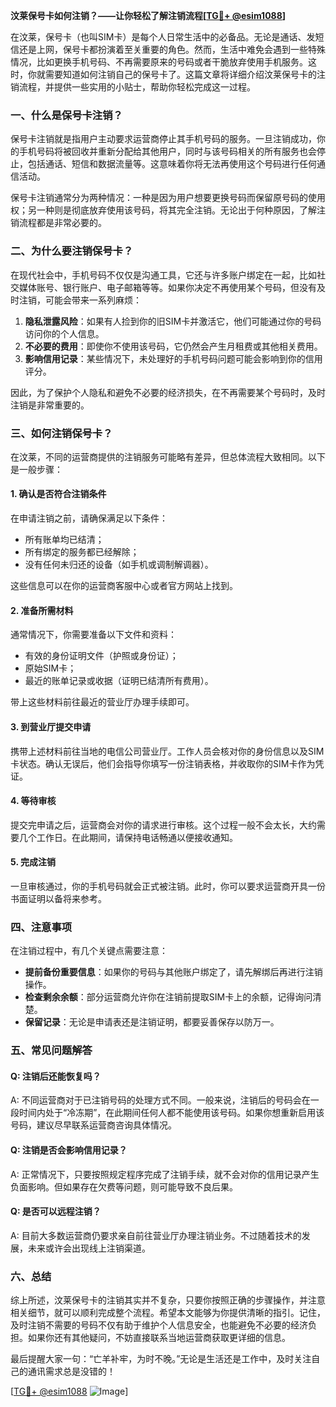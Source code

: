 **汶莱保号卡如何注销？——让你轻松了解注销流程[[TG💪+ @esim1088](https://t.me/s/esim1088)]**

在汶莱，保号卡（也叫SIM卡）是每个人日常生活中的必备品。无论是通话、发短信还是上网，保号卡都扮演着至关重要的角色。然而，生活中难免会遇到一些特殊情况，比如更换手机号码、不再需要原来的号码或者干脆放弃使用手机服务。这时，你就需要知道如何注销自己的保号卡了。这篇文章将详细介绍汶莱保号卡的注销流程，并提供一些实用的小贴士，帮助你轻松完成这一过程。

### **一、什么是保号卡注销？**

保号卡注销就是指用户主动要求运营商停止其手机号码的服务。一旦注销成功，你的手机号码将被回收并重新分配给其他用户，同时与该号码相关的所有服务也会停止，包括通话、短信和数据流量等。这意味着你将无法再使用这个号码进行任何通信活动。

保号卡注销通常分为两种情况：一种是因为用户想要更换号码而保留原号码的使用权；另一种则是彻底放弃使用该号码，将其完全注销。无论出于何种原因，了解注销流程都是非常必要的。

### **二、为什么要注销保号卡？**

在现代社会中，手机号码不仅仅是沟通工具，它还与许多账户绑定在一起，比如社交媒体账号、银行账户、电子邮箱等等。如果你决定不再使用某个号码，但没有及时注销，可能会带来一系列麻烦：

1. **隐私泄露风险**：如果有人捡到你的旧SIM卡并激活它，他们可能通过你的号码访问你的个人信息。
2. **不必要的费用**：即使你不使用该号码，它仍然会产生月租费或其他相关费用。
3. **影响信用记录**：某些情况下，未处理好的手机号码问题可能会影响到你的信用评分。

因此，为了保护个人隐私和避免不必要的经济损失，在不再需要某个号码时，及时注销是非常重要的。

### **三、如何注销保号卡？**

在汶莱，不同的运营商提供的注销服务可能略有差异，但总体流程大致相同。以下是一般步骤：

#### **1. 确认是否符合注销条件**
在申请注销之前，请确保满足以下条件：
- 所有账单均已结清；
- 所有绑定的服务都已经解除；
- 没有任何未归还的设备（如手机或调制解调器）。

这些信息可以在你的运营商客服中心或者官方网站上找到。

#### **2. 准备所需材料**
通常情况下，你需要准备以下文件和资料：
- 有效的身份证明文件（护照或身份证）；
- 原始SIM卡；
- 最近的账单记录或收据（证明已结清所有费用）。

带上这些材料前往最近的营业厅办理手续即可。

#### **3. 到营业厅提交申请**
携带上述材料前往当地的电信公司营业厅。工作人员会核对你的身份信息以及SIM卡状态。确认无误后，他们会指导你填写一份注销表格，并收取你的SIM卡作为凭证。

#### **4. 等待审核**
提交完申请之后，运营商会对你的请求进行审核。这个过程一般不会太长，大约需要几个工作日。在此期间，请保持电话畅通以便接收通知。

#### **5. 完成注销**
一旦审核通过，你的手机号码就会正式被注销。此时，你可以要求运营商开具一份书面证明以备将来参考。

### **四、注意事项**

在注销过程中，有几个关键点需要注意：
- **提前备份重要信息**：如果你的号码与其他账户绑定了，请先解绑后再进行注销操作。
- **检查剩余余额**：部分运营商允许你在注销前提取SIM卡上的余额，记得询问清楚。
- **保留记录**：无论是申请表还是注销证明，都要妥善保存以防万一。

### **五、常见问题解答**

#### Q: 注销后还能恢复吗？
A: 不同运营商对于已注销号码的处理方式不同。一般来说，注销后的号码会在一段时间内处于“冷冻期”，在此期间任何人都不能使用该号码。如果你想重新启用该号码，建议尽早联系运营商咨询具体情况。

#### Q: 注销是否会影响信用记录？
A: 正常情况下，只要按照规定程序完成了注销手续，就不会对你的信用记录产生负面影响。但如果存在欠费等问题，则可能导致不良后果。

#### Q: 是否可以远程注销？
A: 目前大多数运营商仍要求亲自前往营业厅办理注销业务。不过随着技术的发展，未来或许会出现线上注销渠道。

### **六、总结**

综上所述，汶莱保号卡的注销其实并不复杂，只要你按照正确的步骤操作，并注意相关细节，就可以顺利完成整个流程。希望本文能够为你提供清晰的指引。记住，及时注销不需要的号码不仅有助于维护个人信息安全，也能避免不必要的经济负担。如果你还有其他疑问，不妨直接联系当地运营商获取更详细的信息。

最后提醒大家一句：“亡羊补牢，为时不晚。”无论是生活还是工作中，及时关注自己的通讯需求总是没错的！

[[TG💪+ @esim1088](https://t.me/s/esim1088) ![Image](https://i.postimg.cc/4NQfJmqS/Snipaste-2025-05-13-00-14-12.png)]